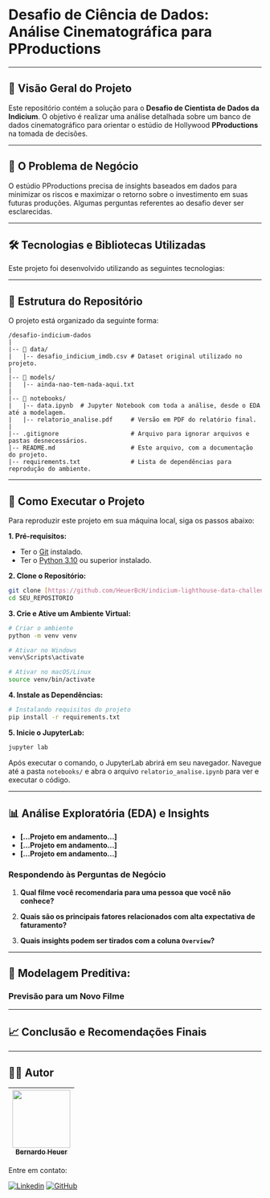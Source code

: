 # Desafio de Ciência de Dados: Análise Cinematográfica para PProductions

---

## 📝 Visão Geral do Projeto

Este repositório contém a solução para o **Desafio de Cientista de Dados da Indicium**. O objetivo é realizar uma análise detalhada sobre um banco de dados cinematográfico para orientar o estúdio de Hollywood **PProductions** na tomada de decisões.


---

## 🎯 O Problema de Negócio

O estúdio PProductions precisa de insights baseados em dados para minimizar os riscos e maximizar o retorno sobre o investimento em suas futuras produções. Algumas perguntas referentes ao desafio dever ser esclarecidas.

---

## 🛠️ Tecnologias e Bibliotecas Utilizadas

Este projeto foi desenvolvido utilizando as seguintes tecnologias:


---

## 📁 Estrutura do Repositório

O projeto está organizado da seguinte forma:

```
/desafio-indicium-dados
|
|-- 📂 data/
|   |-- desafio_indicium_imdb.csv # Dataset original utilizado no projeto.
|
|-- 📂 models/
|   |-- ainda-nao-tem-nada-aqui.txt 
|
|-- 📂 notebooks/
|   |-- data.ipynb  # Jupyter Notebook com toda a análise, desde o EDA até a modelagem.
|   |-- relatorio_analise.pdf     # Versão em PDF do relatório final.
|
|-- .gitignore                    # Arquivo para ignorar arquivos e pastas desnecessários.
|-- README.md                     # Este arquivo, com a documentação do projeto.
|-- requirements.txt              # Lista de dependências para reprodução do ambiente.
```

---

## 🚀 Como Executar o Projeto

Para reproduzir este projeto em sua máquina local, siga os passos abaixo:

**1. Pré-requisitos:**
- Ter o [Git](https://git-scm.com/) instalado.
- Ter o [Python 3.10](https://www.python.org/downloads/) ou superior instalado.

**2. Clone o Repositório:**
```bash
git clone [https://github.com/HeuerBcH/indicium-lighthouse-data-challenge.git](https://github.com/HeuerBcH/indicium-lighthouse-data-challenge.git)
cd SEU_REPOSITORIO
```

**3. Crie e Ative um Ambiente Virtual:**
```bash
# Criar o ambiente
python -m venv venv

# Ativar no Windows
venv\Scripts\activate

# Ativar no macOS/Linux
source venv/bin/activate
```

**4. Instale as Dependências:**
```bash
# Instalando requisitos do projeto
pip install -r requirements.txt
```

**5. Inicie o JupyterLab:**
```bash
jupyter lab
```
Após executar o comando, o JupyterLab abrirá em seu navegador. Navegue até a pasta `notebooks/` e abra o arquivo `relatorio_analise.ipynb` para ver e executar o código.

---

## 📊 Análise Exploratória (EDA) e Insights


* **[...Projeto em andamento...]**
* **[...Projeto em andamento...]**
* **[...Projeto em andamento...]**

### Respondendo às Perguntas de Negócio

1.  **Qual filme você recomendaria para uma pessoa que você não conhece?**


2.  **Quais são os principais fatores relacionados com alta expectativa de faturamento?**
 

3.  **Quais insights podem ser tirados com a coluna `Overview`?**


---

## 🤖 Modelagem Preditiva: 



### Previsão para um Novo Filme


---

## 📈 Conclusão e Recomendações Finais


---

## 👨‍💻 Autor

| [<img src="https://avatars.githubusercontent.com/u/SEU_ID_NUMERICO?v=4" width=115><br><sub>Bernardo Heuer</sub>](https://github.com/HeuerBcH) |
| :---: |

Entre em contato:

[![Linkedin](https://img.shields.io/badge/LinkedIn-0077B5?style=for-the-badge&logo=linkedin&logoColor=white)](https://www.linkedin.com/in/bernardo-heuer-45571334b/)
[![GitHub](https://img.shields.io/badge/GitHub-181717?style=for-the-badge&logo=github&logoColor=white)](https://github.com/HeuerBcH)
